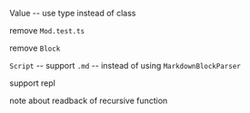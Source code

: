 Value -- use type instead of class

remove `Mod.test.ts`

remove `Block`

`Script` -- support `.md` -- instead of using `MarkdownBlockParser`

support repl

note about readback of recursive function
